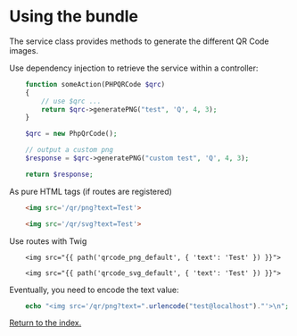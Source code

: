 Using the bundle
================

The service class provides methods to generate the different QR Code images.

Use dependency injection to retrieve the service within a controller:

```php
    function someAction(PHPQRCode $qrc)
    {
        // use $qrc ...
        return $qrc->generatePNG("test", 'Q', 4, 3);
    }
```

```php
    $qrc = new PhpQrCode();

    // output a custom png
    $response = $qrc->generatePNG("custom test", 'Q', 4, 3);

    return $response;
```

As pure HTML tags (if routes are registered)
```html
    <img src='/qr/png?text=Test'>

    <img src='/qr/svg?text=Test'>
```

Use routes with Twig
```twig
    <img src="{{ path('qrcode_png_default', { 'text': 'Test' }) }}">

    <img src="{{ path('qrcode_svg_default', { 'text': 'Test' }) }}">
```

Eventually, you need to encode the text value:

```php
    echo "<img src='/qr/png?text=".urlencode("test@localhost")."'>\n";
```

[Return to the index.](index.md)
